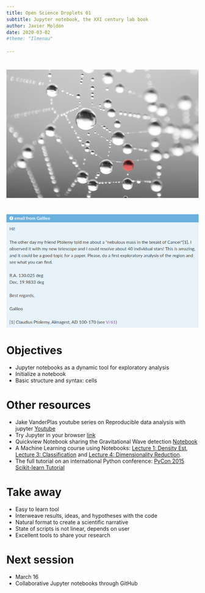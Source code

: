 ```yaml
---
title: Open Science Droplets 01
subtitle: Jupyter notebook, the XXI century lab book
author: Javier Moldón
date: 2020-03-02
#theme: "Ilmenau"

---
```

# 

![](water_droplets_01.png)

# 

![](email_galileo1.png)

# Objectives

- Jupyter notebooks as a dynamic tool for exploratory analysis
- Initialize a notebook
- Basic structure and syntax: cells

# Other resources

- Jake VanderPlas youtube series on Reproducible data analysis with jupyter [Youtube](https://www.youtube.com/playlist?list=PLYCpMb24GpOC704uO9svUrihl-HY1tTJJ)
- Try Jupyter in your browser [link](https://jupyter.org/try)
- Quickview Notebook sharing the Gravitational Wave detection [Notebook](https://github.com/losc-tutorial/quickview/blob/master/index.ipynb)
- A Machine Learning course using Notebooks: [Lecture 1: Density Est](https://github.com/carmensg/IAA_School2019/blob/master/lectures/Day3-ZeljkoIvezic/notebooks/density_estimation.ipynb), [Lecture 3: Classification](https://github.com/carmensg/IAA_School2019/blob/master/lectures/Day3-ZeljkoIvezic/notebooks/classification.ipynb) and [Lecture 4: Dimensionality Reduction](https://github.com/carmensg/IAA_School2019/blob/master/lectures/Day3-ZeljkoIvezic/notebooks/dimensionality_reduction.ipynb).
- The full tutorial on an international Python conference: [PyCon 2015 Scikit-learn Tutorial](https://github.com/jakevdp/sklearn_pycon2015)

# Take away

- Easy to learn tool
- Interweave results, ideas, and hypotheses with the code
- Natural format to create a scientific narrative
- State of scripts is not linear, depends on user
- Excellent tools to share your research

#  Next session

- March 16  
- Collaborative Jupyter notebooks through GitHub
